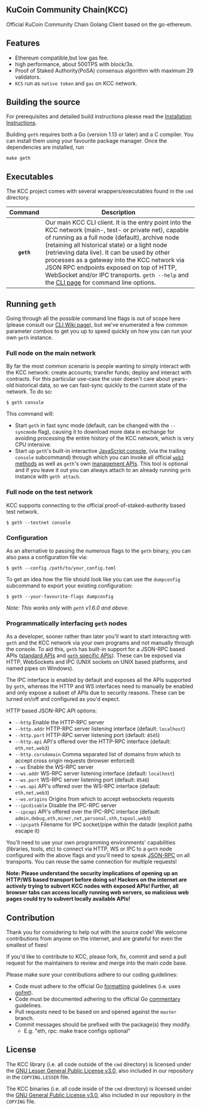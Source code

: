 ## KuCoin Community Chain(KCC)

Official KuCoin Community Chain Golang Client based on the go-ethereum.

## Features
- Ethereum compatible,but low gas fee.
- high performance, about 500TPS with block/3s.
- Proof of Staked Authority(PoSA) consensus algorithm with maximum 29 validators.
- `KCS` run as `native token` and `gas` on KCC network.

## Building the source

For prerequisites and detailed build instructions please read the [Installation Instructions](https://geth.ethereum.org/docs/install-and-build/installing-geth).

Building `geth` requires both a Go (version 1.13 or later) and a C compiler. You can install
them using your favourite package manager. Once the dependencies are installed, run

```shell
make geth
```

## Executables

The KCC project comes with several wrappers/executables found in the `cmd`
directory.

|    Command    | Description                                                                                                                                                                                                                                                                                                                                                                                                                                                                                                                                          |
| :-----------: | ---------------------------------------------------------------------------------------------------------------------------------------------------------------------------------------------------------------------------------------------------------------------------------------------------------------------------------------------------------------------------------------------------------------------------------------------------------------------------------------------------------------------------------------------------- |
|  **`geth`**   | Our main KCC CLI client. It is the entry point into the KCC network (main-, test- or private net), capable of running as a full node (default), archive node (retaining all historical state) or a light node (retrieving data live). It can be used by other processes as a gateway into the KCC network via JSON RPC endpoints exposed on top of HTTP, WebSocket and/or IPC transports. `geth --help` and the [CLI page](https://geth.ethereum.org/docs/interface/command-line-options) for command line options.          | |

## Running `geth`

Going through all the possible command line flags is out of scope here (please consult our
[CLI Wiki page](https://geth.ethereum.org/docs/interface/command-line-options)),
but we've enumerated a few common parameter combos to get you up to speed quickly
on how you can run your own `geth` instance.

### Full node on the main network

By far the most common scenario is people wanting to simply interact with the KCC
network: create accounts; transfer funds; deploy and interact with contracts. For this
particular use-case the user doesn't care about years-old historical data, so we can
fast-sync quickly to the current state of the network. To do so:

```shell
$ geth console
```

This command will:
 * Start `geth` in fast sync mode (default, can be changed with the `--syncmode` flag),
   causing it to download more data in exchange for avoiding processing the entire history
   of the KCC network, which is very CPU intensive.
 * Start up `geth`'s built-in interactive [JavaScript console](https://geth.ethereum.org/docs/interface/javascript-console),
   (via the trailing `console` subcommand) through which you can invoke all official [`web3` methods](https://web3js.readthedocs.io/en/)
   as well as `geth`'s own [management APIs](https://geth.ethereum.org/docs/rpc/server).
   This tool is optional and if you leave it out you can always attach to an already running
   `geth` instance with `geth attach`.

### Full node on the test network

KCC supports connecting to the official proof-of-staked-authority based test network.

```shell
$ geth --testnet console
```

### Configuration

As an alternative to passing the numerous flags to the `geth` binary, you can also pass a
configuration file via:

```shell
$ geth --config /path/to/your_config.toml
```

To get an idea how the file should look like you can use the `dumpconfig` subcommand to
export your existing configuration:

```shell
$ geth --your-favourite-flags dumpconfig
```

*Note: This works only with `geth` v1.6.0 and above.*


### Programmatically interfacing `geth` nodes

As a developer, sooner rather than later you'll want to start interacting with `geth` and the
KCC network via your own programs and not manually through the console. To aid
this, `geth` has built-in support for a JSON-RPC based APIs ([standard APIs](https://eth.wiki/json-rpc/API)
and [`geth` specific APIs](https://geth.ethereum.org/docs/rpc/server)).
These can be exposed via HTTP, WebSockets and IPC (UNIX sockets on UNIX based
platforms, and named pipes on Windows).

The IPC interface is enabled by default and exposes all the APIs supported by `geth`,
whereas the HTTP and WS interfaces need to manually be enabled and only expose a
subset of APIs due to security reasons. These can be turned on/off and configured as
you'd expect.

HTTP based JSON-RPC API options:

  * `--http` Enable the HTTP-RPC server
  * `--http.addr` HTTP-RPC server listening interface (default: `localhost`)
  * `--http.port` HTTP-RPC server listening port (default: `8545`)
  * `--http.api` API's offered over the HTTP-RPC interface (default: `eth,net,web3`)
  * `--http.corsdomain` Comma separated list of domains from which to accept cross origin requests (browser enforced)
  * `--ws` Enable the WS-RPC server
  * `--ws.addr` WS-RPC server listening interface (default: `localhost`)
  * `--ws.port` WS-RPC server listening port (default: `8546`)
  * `--ws.api` API's offered over the WS-RPC interface (default: `eth,net,web3`)
  * `--ws.origins` Origins from which to accept websockets requests
  * `--ipcdisable` Disable the IPC-RPC server
  * `--ipcapi` API's offered over the IPC-RPC interface (default: `admin,debug,eth,miner,net,personal,shh,txpool,web3`)
  * `--ipcpath` Filename for IPC socket/pipe within the datadir (explicit paths escape it)

You'll need to use your own programming environments' capabilities (libraries, tools, etc) to
connect via HTTP, WS or IPC to a `geth` node configured with the above flags and you'll
need to speak [JSON-RPC](https://www.jsonrpc.org/specification) on all transports. You
can reuse the same connection for multiple requests!

**Note: Please understand the security implications of opening up an HTTP/WS based
transport before doing so! Hackers on the internet are actively trying to subvert
KCC nodes with exposed APIs! Further, all browser tabs can access locally
running web servers, so malicious web pages could try to subvert locally available
APIs!**

## Contribution

Thank you for considering to help out with the source code! We welcome contributions
from anyone on the internet, and are grateful for even the smallest of fixes!

If you'd like to contribute to KCC, please fork, fix, commit and send a pull request
for the maintainers to review and merge into the main code base. 

Please make sure your contributions adhere to our coding guidelines:

 * Code must adhere to the official Go [formatting](https://golang.org/doc/effective_go.html#formatting)
   guidelines (i.e. uses [gofmt](https://golang.org/cmd/gofmt/)).
 * Code must be documented adhering to the official Go [commentary](https://golang.org/doc/effective_go.html#commentary)
   guidelines.
 * Pull requests need to be based on and opened against the `master` branch.
 * Commit messages should be prefixed with the package(s) they modify.
   * E.g. "eth, rpc: make trace configs optional"

## License

The KCC library (i.e. all code outside of the `cmd` directory) is licensed under the
[GNU Lesser General Public License v3.0](https://www.gnu.org/licenses/lgpl-3.0.en.html),
also included in our repository in the `COPYING.LESSER` file.

The KCC binaries (i.e. all code inside of the `cmd` directory) is licensed under the
[GNU General Public License v3.0](https://www.gnu.org/licenses/gpl-3.0.en.html), also
included in our repository in the `COPYING` file.
